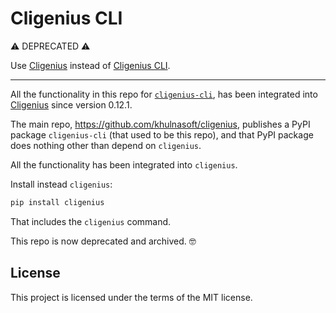 # Cligenius CLI

⚠️ DEPRECATED ⚠️

Use [Cligenius](https://github.com/khulnasoft/cligenius) instead of [Cligenius CLI](https://github.com/khulnasoft/cligenius-cli).

---

All the functionality in this repo for [`cligenius-cli`](https://github.com/khulnasoft/cligenius-cli), has been integrated into [Cligenius](https://github.com/khulnasoft/cligenius) since version 0.12.1.

The main repo, https://github.com/khulnasoft/cligenius, publishes a PyPI package `cligenius-cli` (that used to be this repo), and that PyPI package does nothing other than depend on `cligenius`.

All the functionality has been integrated into `cligenius`.

Install instead `cligenius`:

```bash
pip install cligenius
```

That includes the `cligenius` command.

This repo is now deprecated and archived. 🤓

## License

This project is licensed under the terms of the MIT license.
